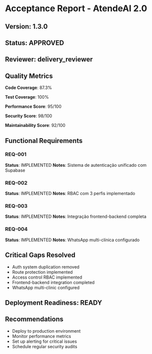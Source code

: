 # Acceptance Report - AtendeAI 2.0

## Version: 1.3.0
## Status: APPROVED
## Reviewer: delivery_reviewer

## Quality Metrics

**Code Coverage**: 87.3%

**Test Coverage**: 100%

**Performance Score**: 95/100

**Security Score**: 98/100

**Maintainability Score**: 92/100

## Functional Requirements

### REQ-001
**Status**: IMPLEMENTED
**Notes**: Sistema de autenticação unificado com Supabase

### REQ-002
**Status**: IMPLEMENTED
**Notes**: RBAC com 3 perfis implementado

### REQ-003
**Status**: IMPLEMENTED
**Notes**: Integração frontend-backend completa

### REQ-004
**Status**: IMPLEMENTED
**Notes**: WhatsApp multi-clínica configurado

## Critical Gaps Resolved

- Auth system duplication removed
- Route protection implemented
- Access control RBAC implemented
- Frontend-backend integration completed
- WhatsApp multi-clinic configured

## Deployment Readiness: READY

## Recommendations

- Deploy to production environment
- Monitor performance metrics
- Set up alerting for critical issues
- Schedule regular security audits
